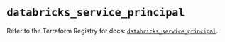 # `databricks_service_principal`

Refer to the Terraform Registry for docs: [`databricks_service_principal`](https://registry.terraform.io/providers/databricks/databricks/1.63.0/docs/resources/service_principal).
